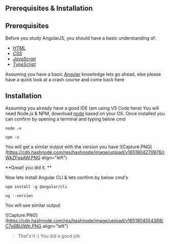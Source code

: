 ## Prerequisites & Installation

## Prerequisites 
Before you study AngularJS, you should have a basic understanding of:

- *[HTML](https://www.w3schools.com/html/default.asp)*
- *[CSS](https://www.w3schools.com/css/default.asp)*
- *[JavaScript](https://www.w3schools.com/js/default.asp)*
- *[TypeScript](https://www.typescriptlang.org/)*

Assuming you have a basic [Angular](https://angular.io/start) knowledge lets go ahead, else please have a quick look at a crash course and come back here

## Installation
Assuming you already have a good IDE (am using VS Code here)
You will need Node.js & NPM, download [node](https://nodejs.org/en/download/) based on your OS.
Once installed you can confirm by opening a terminal and typing below cmd
```
node -v
```
```
npm -v
```
You will get a similar output with the version you have 
![Capture.PNG](https://cdn.hashnode.com/res/hashnode/image/upload/v1651904270976/rWkZFqaAW.PNG align="left")

**Great! you did it. **

Now lets install Angular CLI & lets confirm by below cmd's
```
npm install -g @angular/cli
```

```
ng --version
```
You will see similar output

![Capture.PNG](https://cdn.hashnode.com/res/hashnode/image/upload/v1651904554368/C7s6BUIWh.PNG align="left")

> That's it :) You did a good job
